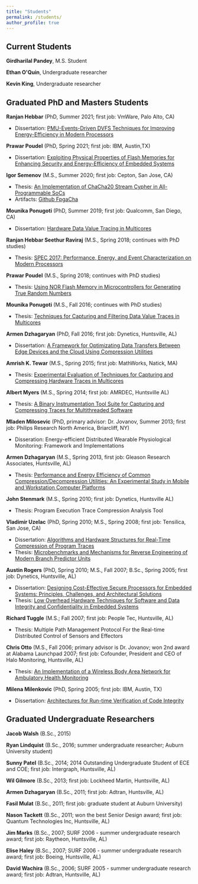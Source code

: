 ```yaml
---
title: "Students"
permalink: /students/
author_profile: true
---
```

## Current Students

**Girdharilal Pandey**, M.S. Student

**Ethan O'Quin**, Undergraduate researcher

**Kevin King**, Undergraduate researcher


## Graduated PhD and Masters Students

**Ranjan Hebbar** (PhD, Summer 2021; first job: VmWare, Palo Alto, CA)

*   Dissertation: [PMU-Events-Driven DVFS Techniques for Improving Energy-Efficiency in Modern Processors](../publications/files/ranjan.hebbar.dissertation.pdf)

**Prawar Poudel** (PhD, Spring 2021; first job: IBM, Austin,TX)
*   Dissertation: [Exploiting Physical Properties of Flash Memories for Enhancing Security and Energy-Efficiency of Embedded Systems](../publications/files/prawar.poudel.dissertation.pdf)

**Igor Semenov** (M.S., Summer 2020; first job: Cepton, San Jose, CA)

*   Thesis: [An Implementation of ChaCha20 Stream Cypher in All-Programmable SoCs](../publications/files/igor.semenov.thesis.pdf)
*   Artifacts: [Github FpgaCha](https://github.com/Goshik92/FpgaCha)

**Mounika Ponugoti** (PhD, Summer 2019; first job: Qualcomm, San Diego, CA)

*   Dissertation: [Hardware Data Value Tracing in Multicores](../publications/files/mounika.ponugoti.dissertation.pdf)

**Ranjan Hebbar Seethur Raviraj** (M.S., Spring 2018; continues with PhD studies)

*   Thesis: [SPEC 2017: Performance, Energy, and Event Characterization on Modern Processors](../publications/files/ranjan.hebbar.thesis.pdf)

**Prawar Poudel** (M.S., Spring 2018; continues with PhD studies)

*   Thesis: [Using NOR Flash Memory in Microcontrollers for Generating True Random Numbers](../publications/files/prawar.poudel.thesis.pdf)

**Mounika Ponugoti** (M.S., Fall 2016; continues with PhD studies)

*   Thesis: [Techniques for Capturing and Filtering Data Value Traces in Multicores](../publications/files/mounika.ponugoti.thesis.pdf)

**Armen Dzhagaryan** (PhD, Fall 2016; first job: Dynetics, Huntsville, AL)

*   Dissertation: [A Framework for Optimizating Data Transfers Between Edge Devices and the Cloud Using Compression Utilities](../publications/files/armen.dzhagaryan.dissertation.pdf) 

**Amrish K. Tewar** (M.S., Spring 2015; first job: MathWorks, Natick, MA)

*   Thesis: [Experimental Evaluation of Techniques for Capturing and Compressing Hardware Traces in Multicores](../publications/files/amrish.k.tewar.thesis.pdf)

**Albert Myers** (M.S., Spring 2014; first job: AMRDEC, Huntsville AL)

*   Thesis: [A Binary Instrumentation Tool Suite for Capturing and Compressing Traces for Multithreaded Software](../publications/files/MyersAlbert.thesis.pdf)

**Mladen Milosevic** (PhD, primary advisor: Dr. Jovanov, Summer 2013; first job: Philips Research North America, Briarcliff, NY)

*   Disseration: Energy-efficient Distributed Wearable Physiological Monitoring: Framework and Implementations

**Armen Dzhagaryan** (M.S., Spring 2013, first job: Gleason Research Associates, Huntsville, AL)

*   Thesis: [Performance and Energy Efficiency of Common Compression/Decompression Utilities: An Experimental Study in Mobile and Workstation Computer Platforms](../publications/files/armend.thesis.pdf)

**John Stenmark** (M.S., Spring 2010; first job: Dynetics, Huntsville AL)

*   Thesis: Program Execution Trace Compression Analysis Tool

**Vladimir Uzelac** (PhD, Spring 2010; M.S., Spring 2008; first job: Tensilica, San Jose, CA)

*   Dissertation: [Algorithms and Hardware Structures for Real-Time Compression of Program Traces](../publications/files/VladimirUzelac.dissertation.pdf)
*   Thesis: [Microbenchmarks and Mechanisms for Reverse Engineering of Modern Branch Predictor Units](../publications/files/VladimirUzelac.thesis.pdf)

**Austin Rogers** (PhD, Spring 2010; M.S., Fall 2007; B.Sc., Spring 2005; first job: Dynetics, Huntsville, AL)

*   Dissertation: [Designing Cost-Effective Secure Processors for Embedded Systems: Principles, Challenges, and Architectural Solutions](../publications/files/AustinRogers.dissertation.pdf)
*   Thesis: [Low Overhead Hardware Techniques for Software and Data Integrity and Confidentiality in Embedded Systems](../publications/files/AustinRogers.thesis.pdf)

**Richard Tuggle** (M.S.; Fall 2007; first job: People Tec, Huntsville, AL)

*   Thesis: Multiple Path Management Protocol For the Real-time Distributed Control of Sensors and Effectors

**Chris Otto** (M.S., Fall 2006; primary advisor is Dr. Jovanov; won 2nd award at Alabama Launchpad 2007; first job: Cofounder, President and CEO of Halo Monitoring, Huntsville, AL)

*   Thesis: [An Implementation of a Wireless Body Area Network for Ambulatory Health Monitoring](../publications/files/ChrisOtto.thesis.pdf)

**Milena Milenkovic** (PhD, Spring 2005; first job: IBM, Austin, TX)

*   Dissertation: [Architectures for Run-time Verification of Code Integrity](../publications/files/mm_dissertation.pdf)

## Graduated Undergraduate Researchers

**Jacob Walsh** (B.Sc., 2015)

**Ryan Lindquist** (B.Sc., 2016; summer undergraduate researcher; Auburn University student)

**Sunny Patel** (B.Sc., 2014; 2014 Outstanding Undergraduate Student of ECE and COE; first job: Intergraph, Huntsville, AL)

**Wil Gilmore** (B.Sc., 2013; first job: Lockheed Martin, Huntsville, AL)

**Armen Dzhagaryan** (B.Sc., 2011; first job: Adtran, Huntsville, AL)

**Fasil Mulat** (B.Sc., 2011; first job: graduate student at Auburn University)

**Nason Tackett** (B.Sc., 2011; won the best Senior Design award; first job: Quantum Technologies Inc, Huntsville, AL)

**Jim Marks** (B.Sc., 2007; SURF 2006 - summer undergraduate research award; first job: Raytheon, Huntsville, AL)

**Elise Haley** (B.Sc., 2007; SURF 2006 - summer undergraduate research award; first job: Boeing, Huntsville, AL)

**David Wachira** (B.Sc., 2006; SURF 2005 - summer undergraduate research award; first job: Adtran, Huntsville, AL)

